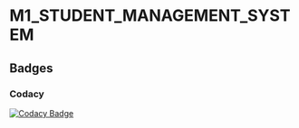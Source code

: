# M1_STUDENT_MANAGEMENT_SYSTEM
## Badges
### Codacy
[![Codacy Badge](https://app.codacy.com/project/badge/Grade/40b2b63d86fb4828bace64ab52980663)](https://www.codacy.com/gh/vinodsudarsan-eng/M1_STUDENT_MANAGEMENT_SYSTEM/dashboard?utm_source=github.com&amp;utm_medium=referral&amp;utm_content=vinodsudarsan-eng/M1_STUDENT_MANAGEMENT_SYSTEM&amp;utm_campaign=Badge_Grade)
